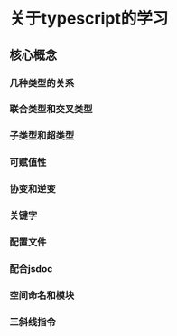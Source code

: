 # 关于typescript的学习

## 核心概念

### 几种类型的关系

### 联合类型和交叉类型

### 子类型和超类型

### 可赋值性

### 协变和逆变

### 关键字

### 配置文件

### 配合jsdoc

### 空间命名和模块

### 三斜线指令
